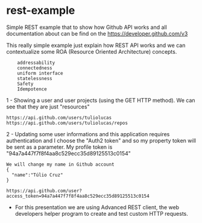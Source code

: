 # rest-example

Simple REST example that to show how Github API works and all documentation about can be find on the https://developer.github.com/v3

This really simple example just explain how REST API works and we can contextualize some ROA (Resource Oriented Architecture) concepts.

        addressability
        connectedness
        uniform interface
        statelessness
        Safety 
        Idempotence

1 - Showing a user and user projects (using the GET HTTP method). We can see that they are just "resources"
    
    https://api.github.com/users/tuliolucas
    https://api.github.com/users/tuliolucas/repos
    
2 - Updating some user informations and this application requires authentication and I choose the "Auth2 token" and so my property token will be sent as a parameter. My profile token is "94a7a447f7f8f4aa8c529ecc35d89125513c0154"

    We will change my name in Github account 
    {
      "name":"Túlio Cruz"
    }
    
    https://api.github.com/user?access_token=94a7a447f7f8f4aa8c529ecc35d89125513c0154

* For this presentation we are using Advanced REST client, the web developers helper program to create and test custom HTTP requests.

